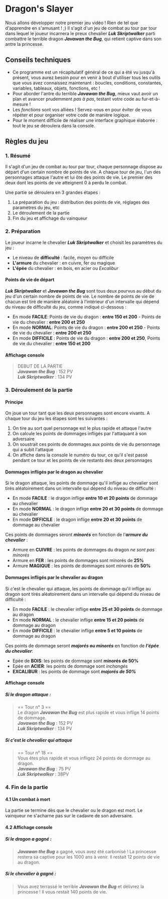 # Dragon's Slayer

Nous allons développer notre premier jeu vidéo ! Rien de tel que d'apprendre en s'amusant ! ;) Il s'agit d'un jeu de combat au tour par tour dans lequel le joueur incarnera le preux chevalier ***Luk Skriptwalker*** parti combattre le terrible dragon  ***Javawan the Bug***, qui retient captive dans son antre la princesse.

## Conseils techniques
 - Ce programme est un récapitulatif général de ce qui a été vu jusqu'à présent, vous aurez besoin pour en venir à bout d'utiliser tous les outils que vous avez connaissez maintenant : boucles, conditions, constantes, variables, tableaux, objets, fonctions, etc !
 - Pour aborder l'antre du terrible ***Javawan the Bug***, mieux vaut avoir un plan et avancer prudemment *pas à pas*, testant votre code au fur-et-à-mesure !
 - Les *fonctions* sont vos alliées ! Servez-vous en pour éviter de vous répéter et pour organiser votre code de manière logique.
 - Pour le moment difficile de réaliser une interface graphique élaborée : tout le jeu se déroulera dans la console.

## Règles du jeu
### 1. Résumé
Il s'agit d'un jeu de combat au tour par tour, chaque personnage dispose au départ d'un certain nombre de points de vie. A chaque tour de jeu, l'un des personnages attaque l'autre et lui ôte des points de vie. Le premier des deux dont les points de vie atteignent 0 à perdu le combat. 

Une partie se déroulera en 3 grandes étapes :

 1. La préparation du jeu : distribution des points de vie, réglages des paramètres du jeu, etc
 2. Le déroulement de la partie 
 3. Fin du jeu et affichage du vainqueur

### 2. Préparation

Le joueur incarne le chevalier ***Luk Skriptwalker*** et choisit les paramètres du jeu :
* Le niveau de **difficulté** : facile, moyen ou difficile
* **L'armure** du chevalier : en cuivre, fer ou magique
* **L'épée** du chevalier : en bois, en acier ou *Excalibur*

#### Points de vie de départ   

***Luk Skriptwalker***  et ***Javawan the Bug*** sont tous deux pourvus au début du jeu d'un certain nombre de points de vie. Le nombre de points de vie de chacun est tiré de manière aléatoire à l'intérieur d'un intervalle qui dépend du niveau de difficulté du jeu, comme indiqué ci-dessous :

- En mode **FACILE**:  Points de vie du dragon : **entre 150 et 200** - Points de vie du chevalier : **entre 200 et 250**
- En mode **NORMAL**: Points de vie du dragon : **entre 200 et 250** - Points de vie du chevalier  : **entre 200 et 250**
- En mode **DIFFICILE** : Points de vie du dragon  : **entre 200 et 250**, Points de vie du chevalier  : **entre 150 et 200**

#### Affichage console

> DEBUT DE LA PARTIE    
> ***Javawan the Bug*** : 152 PV    
> ***Luk Skriptwalker*** : 134 PV    

### 3. Déroulement de la partie
#### Principe
On joue un tour tant que les deux personnages sont encore vivants. A chaque tour du jeu les étapes sont les suivantes : 

 1. On tire au sort quel personnage est le plus rapide et attaque l'autre
 2. On calcule les points de dommages infligés par l'attaquant à son adversaire
 3. On soustrait ces points de dommages aux points de vie du personnage qui a subit l'attaque
 4. On affiche dans la console le numéro du tour, ce qu'il s'est passé pendant ce tour et les points de vie restants des deux personnages

#### Dommages infligés par le dragon au chevalier
Si le dragon attaque, les points de dommage qu'il inflige au chevalier sont tirés aléatoirement dans un intervalle qui dépend du niveau de difficulté :

- En mode **FACILE**      : le dragon inflige **entre 10 et 20 points** de dommage au chevalier
- En mode **NORMAL** : le dragon inflige **entre 20 et 30 points** de dommage au chevalier
- En mode **DIFFICILE** : le dragon inflige **entre 20 et 30 points** de dommage au chevalier

Ces points de dommages seront ***minorés*** en fonction de l'***armure du chevalier*** :

 - Armure en **CUIVRE** : les points de dommages du dragon *ne sont pas minorés*
 - Armure en **FER** : les points de dommages sont minorés de **25%**
 - Armure **MAGIQUE** : les points de dommages sont minorés de **50%**
 
#### Dommages infligés par le chevalier au dragon      

 Si c'est le chevalier qui attaque, les points de dommage qu'il inflige au dragon sont tirés aléatoirement dans un intervalle qui dépend du niveau de difficulté :
- En mode **FACILE**      : le chevalier inflige **entre 25 et 30 points** de dommage au dragon 
- En mode **NORMAL** : le chevalier inflige **entre 15 et 20 points** de dommage au dragon 
- En mode **DIFFICILE** : le chevalier inflige **entre 5 et 10 points** de dommage au dragon 

Ces points de dommage seront ***majorés ou minorés*** en fonction de ***l'épée du chevalier***:

 - Epée de **BOIS**: les points de dommage sont **minorés de 50%**
 - Epée en **ACIER**: les points de dommage sont *inchangés*
 - **EXCALIBUR** : les points de dommage sont ***majorés de 50%***

#### Affichage console
##### Si le dragon attaque :
> == Tour n° 3 ==      
> Le dragon ***Javawan the Bug*** est plus rapide et vous inflige 14 points de dommage.     
> ***Javawan the Bug*** : 152 PV    
> ***Luk Skriptwalker*** : 134 PV    

##### Si c'est le chevalier qui attaque
> == Tour n° 18 ==      
> Vous êtes plus rapide et vous infligez 24 points de dommage au dragon.      
> ***Javawan the Bug*** : 75 PV    
> ***Luk Skriptwalker*** : 38PV    

### 4. Fin de la partie
#### 4.1 Un combat à mort
La partie se termine dès que le chevalier ou le dragon est mort. Le vainqueur ne s'acharne pas sur le cadavre de son adversaire. 

#### 4.2 Affichage console   
##### Si le dragon a gagné :    
 > ***Javawan the Bug*** a gagné, vous avez été carbonisé ! La princesse restera sa captive pour les 1000 ans à venir.
 > Il restait 12 points de vie au dragon.

##### Si le chevalier à gagné :
> Vous avez terrassé le terrible ***Javawan the Bug*** et délivrez la princesse !
> Il vous restait 140 points de vie.
 